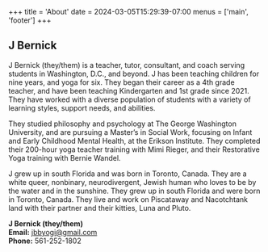 +++
title = 'About'
date = 2024-03-05T15:29:39-07:00
menus = ['main', 'footer']
+++

## J Bernick

J Bernick (they/them) is a teacher, tutor, consultant, and coach serving students in Washington, D.C., and beyond. J has been teaching children for nine years, and yoga for six. They began their career as a 4th grade teacher, and have been teaching Kindergarten and 1st grade since 2021. They have worked with a diverse population of students with a variety of learning styles, support needs, and abilities. 

They studied philosophy and psychology at The George Washington University, and are pursuing a Master’s in Social Work, focusing on Infant and Early Childhood Mental Health, at the Erikson Institute. They completed their 200-hour yoga teacher training with Mimi Rieger, and their Restorative Yoga training with Bernie Wandel.

J grew up in south Florida and was born in Toronto, Canada. They are a white queer, nonbinary, neurodivergent, Jewish human who loves to be by the water and in the sunshine. They grew up in south Florida and were born in Toronto, Canada. They live and work on Piscataway and Nacotchtank land with their partner and their kitties, Luna and Pluto. 

__J Bernick (they/them)__  
__Email:__ [jbbyogi@gmail.com](mailto:jbbyogi@gmail.com?subject=Website%20Contact)  
__Phone:__ 561-252-1802
